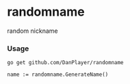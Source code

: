 # randomname
random nickname

### Usage
```
go get github.com/DanPlayer/randomname

name := randomname.GenerateName()
```